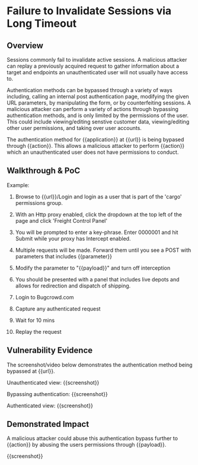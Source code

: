 # Failure to Invalidate Sessions via Long Timeout

## Overview
Sessions commonly fail to invalidate active sessions. A malicious attacker can replay a previously acquired request to gather information about a target and endpoints an unauthenticated user will not usually have access to.


<!--
**Please replace text in each section below**

Authentication Bypass Report

Resources:
- https://owasp.org/www-project-web-security-testing-guide/latest/4-Web_Application_Security_Testing/04-Authentication_Testing/04-Testing_for_Bypassing_Authentication_Schema
- https://www.bugcrowd.com/blog/authentication-bypass/
-->
Authentication methods can be bypassed through a variety of ways including, calling an internal post authentication page, modifying the given URL parameters, by manipulating the form, or by counterfeiting sessions. A malicious attacker can perform a variety of actions through bypassing authentication methods, and is only limited by the permissions of the user. This could include viewing/editing senstive customer data, viewing/editing other user permissions, and taking over user accounts. 

The authentication method for {{application}} at {{url}} is being bypased through {{action}}. This allows a malicious attacker to perform {{action}} which an unauthenticated user does not have permissions to conduct.

## Walkthrough & PoC
<!--
Provide a step-by-step walkthrough on how to access the vulnerable authentication mechanism and how to exploit the vulnerability to obtain access or perform a function that is intended to enforce authentication.
Adding a dot-pointed walkthrough with relevant screenshots will speed triage time and result in faster rewards!
-->

Example:

1. Browse to {{url}}/Login and login as a user that is part of the 'cargo' permissions group.
1. With an Http proxy enabled, click the dropdown at the top left of the page and click 'Freight Control Panel'
1. You will be prompted to enter a key-phrase. Enter 0000001 and hit Submit while your proxy has Intercept enabled.
1. Multiple requests will be made. Forward them until you see a POST with parameters that includes {{parameter}}
1. Modify the parameter to "{{payload}}" and turn off interception
1. You should be presented with a panel that includes live depots and allows for redirection and dispatch of shipping.

1. Login to Bugcrowd.com

1. Capture any authenticated request

1. Wait for 10 mins

1. Replay the request

## Vulnerability Evidence
<!--
Your submission MUST include evidence of the vulnerability and not be theoretical in nature.

For authentication bypass vulnerabilities, include instructions on how to access the vulnerable authentication mechanism and steps to bypass it in order to perform a function or access data not intended for that user.
Provide screenshots to show the functionality accessed without valid authentication. 
-->

The screenshot/video below demonstrates the authentication method being bypassed at {{url}}.

Unauthenticated view:
{{screenshot}}

Bypassing authentication:
{{screenshot}}

Authenticated view:
{{screenshot}}

## Demonstrated Impact
<!--
Explain why this bypass is a risk and how it can be used as an attack vector. If safe, perform a function that is shown to require authentication.

Values are dependent on the type of authentication bypass or session management misconfiguration found and how the application works
-->
A malicious attacker could abuse this authentication bypass further to {{action}} by abusing the users permissions through {{payload}}.

{{screenshot}}
